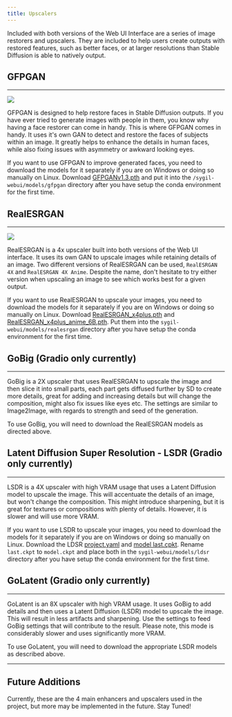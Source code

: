 ```yaml
---
title: Upscalers
---
```

<!--
This file is part of sygil-webui (https://github.com/Sygil-Dev/sygil-webui/).

Copyright 2022 Sygil-Dev team.
This program is free software: you can redistribute it and/or modify
it under the terms of the GNU Affero General Public License as published by
the Free Software Foundation, either version 3 of the License, or
(at your option) any later version.

This program is distributed in the hope that it will be useful,
but WITHOUT ANY WARRANTY; without even the implied warranty of
MERCHANTABILITY or FITNESS FOR A PARTICULAR PURPOSE.  See the
GNU Affero General Public License for more details.

You should have received a copy of the GNU Affero General Public License
along with this program.  If not, see <http://www.gnu.org/licenses/>.
-->



Included with both versions of the Web UI Interface are a series of image restorers and upscalers. They are included to help users create outputs with restored features, such as better faces, or at larger resolutions than Stable Diffusion is able to natively output.

## GFPGAN
---

![](../images/GFPGAN.png)

GFPGAN is designed to help restore faces in Stable Diffusion outputs. If you have ever tried to generate images with people in them, you know why having a face restorer can come in handy. This is where GFPGAN comes in handy. It uses it's own GAN to detect and restore the faces of subjects within an image. It greatly helps to enhance the details in human faces, while also fixing issues with asymmetry or awkward looking eyes.

If you want to use GFPGAN to improve generated faces, you need to download the models for it separately if you are on Windows or doing so manually on Linux.
Download [GFPGANv1.3.pth](https://github.com/TencentARC/GFPGAN/releases/download/v1.3.0/GFPGANv1.3.pth) and put it
into the `/sygil-webui/models/gfpgan` directory after you have setup the conda environment for the first time.

## RealESRGAN

---

![](../images\RealESRGAN.png)

RealESRGAN is a 4x upscaler built into both versions of the Web UI interface. It uses its own GAN to upscale images while retaining details of an image. Two different versions of RealESRGAN can be used, `RealESRGAN 4X` and `RealESRGAN 4X Anime`. Despite the name, don't hesitate to try either version when upscaling an image to see which works best for a given output.

If you want to use RealESRGAN to upscale your images, you need to download the models for it separately if you are on Windows or doing so manually on Linux.
Download [RealESRGAN_x4plus.pth](https://github.com/xinntao/Real-ESRGAN/releases/download/v0.1.0/RealESRGAN_x4plus.pth) and [RealESRGAN_x4plus_anime_6B.pth](https://github.com/xinntao/Real-ESRGAN/releases/download/v0.2.2.4/RealESRGAN_x4plus_anime_6B.pth).
Put them into the `sygil-webui/models/realesrgan` directory after you have setup the conda environment for the first time.

## GoBig (Gradio only currently)

---

GoBig is a 2X upscaler that uses RealESRGAN to upscale the image and then slice it into small parts, each part gets diffused further by SD to create more details, great for adding and increasing details but will change the composition, might also fix issues like eyes etc. The settings are similar to Image2Image, with regards to strength and seed of the generation.

To use GoBig, you will need to download the RealESRGAN models as directed above.

## Latent Diffusion Super Resolution - LSDR (Gradio only currently)

---

LSDR is a 4X upscaler with high VRAM usage that uses a Latent Diffusion model to upscale the image. This will accentuate the details of an image, but won't change the composition. This might introduce sharpening, but it is great for textures or compositions with plenty of details. However, it is slower and will use more VRAM.

If you want to use LSDR to upscale your images, you need to download the models for it separately if you are on Windows or doing so manually on Linux.
Download the LDSR [project.yaml](https://heibox.uni-heidelberg.de/f/31a76b13ea27482981b4/?dl=1) and [ model last.cpkt](https://heibox.uni-heidelberg.de/f/578df07c8fc04ffbadf3/?dl=1). Rename `last.ckpt` to `model.ckpt` and place both in the `sygil-webui/models/ldsr` directory after you have setup the conda environment for the first time.  

## GoLatent (Gradio only currently)

---

GoLatent is an 8X upscaler with high VRAM usage. It uses GoBig to add details and then uses a Latent Diffusion (LSDR) model to upscale the image. This will result in less artifacts and sharpening. Use the settings to feed GoBig settings that will contribute to the result. Please note, this mode is considerably slower and uses significantly more VRAM.

To use GoLatent, you will need to download the appropriate LSDR models as described above.

---

## Future Additions

Currently, these are the 4 main enhancers and upscalers used in the project, but more may be implemented in the future. Stay Tuned!
